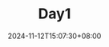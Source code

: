 ---
title: "Day1"
description: 
date: 2024-11-12T15:07:30+08:00
image: 
math: 
categories : [
    "Test",
]
tags : [
    "emoji",
]
license: 
hidden: false
comments: true
draft: true
---